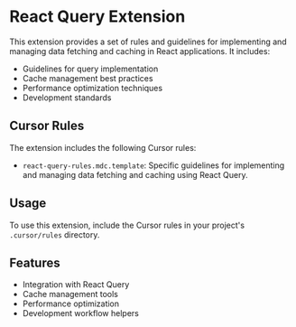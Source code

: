 # React Query Extension

This extension provides a set of rules and guidelines for implementing and managing data fetching and caching in React applications. It includes:

- Guidelines for query implementation
- Cache management best practices
- Performance optimization techniques
- Development standards

## Cursor Rules

The extension includes the following Cursor rules:

- `react-query-rules.mdc.template`: Specific guidelines for implementing and managing data fetching and caching using React Query.

## Usage

To use this extension, include the Cursor rules in your project's `.cursor/rules` directory.

## Features

- Integration with React Query
- Cache management tools
- Performance optimization
- Development workflow helpers 